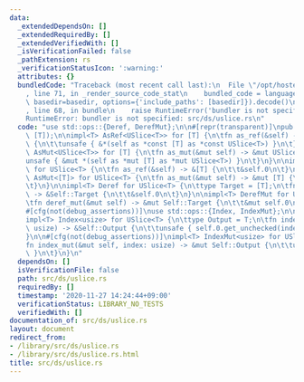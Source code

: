 ```yaml
---
data:
  _extendedDependsOn: []
  _extendedRequiredBy: []
  _extendedVerifiedWith: []
  _isVerificationFailed: false
  _pathExtension: rs
  _verificationStatusIcon: ':warning:'
  attributes: {}
  bundledCode: "Traceback (most recent call last):\n  File \"/opt/hostedtoolcache/Python/3.9.1/x64/lib/python3.9/site-packages/onlinejudge_verify/documentation/build.py\"\
    , line 71, in _render_source_code_stat\n    bundled_code = language.bundle(stat.path,\
    \ basedir=basedir, options={'include_paths': [basedir]}).decode()\n  File \"/opt/hostedtoolcache/Python/3.9.1/x64/lib/python3.9/site-packages/onlinejudge_verify/languages/user_defined.py\"\
    , line 68, in bundle\n    raise RuntimeError('bundler is not specified: {}'.format(path.as_posix()))\n\
    RuntimeError: bundler is not specified: src/ds/uslice.rs\n"
  code: "use std::ops::{Deref, DerefMut};\n\n#[repr(transparent)]\npub struct USlice<T>(pub\
    \ [T]);\n\nimpl<T> AsRef<USlice<T>> for [T] {\n\tfn as_ref(&self) -> &USlice<T>\
    \ {\n\t\tunsafe { &*(self as *const [T] as *const USlice<T>) }\n\t}\n}\n\nimpl<T>\
    \ AsMut<USlice<T>> for [T] {\n\tfn as_mut(&mut self) -> &mut USlice<T> {\n\t\t\
    unsafe { &mut *(self as *mut [T] as *mut USlice<T>) }\n\t}\n}\n\nimpl<T> AsRef<[T]>\
    \ for USlice<T> {\n\tfn as_ref(&self) -> &[T] {\n\t\t&self.0\n\t}\n}\n\nimpl<T>\
    \ AsMut<[T]> for USlice<T> {\n\tfn as_mut(&mut self) -> &mut [T] {\n\t\t&mut self.0\n\
    \t}\n}\n\nimpl<T> Deref for USlice<T> {\n\ttype Target = [T];\n\tfn deref(&self)\
    \ -> &Self::Target {\n\t\t&self.0\n\t}\n}\n\nimpl<T> DerefMut for USlice<T> {\n\
    \tfn deref_mut(&mut self) -> &mut Self::Target {\n\t\t&mut self.0\n\t}\n}\n\n\
    #[cfg(not(debug_assertions))]\nuse std::ops::{Index, IndexMut};\n\n#[cfg(not(debug_assertions))]\n\
    impl<T> Index<usize> for USlice<T> {\n\ttype Output = T;\n\tfn index(&self, index:\
    \ usize) -> &Self::Output {\n\t\tunsafe { self.0.get_unchecked(index) }\n\t}\n\
    }\n\n#[cfg(not(debug_assertions))]\nimpl<T> IndexMut<usize> for USlice<T> {\n\t\
    fn index_mut(&mut self, index: usize) -> &mut Self::Output {\n\t\tunsafe { self.0.get_unchecked_mut(index)\
    \ }\n\t}\n}\n"
  dependsOn: []
  isVerificationFile: false
  path: src/ds/uslice.rs
  requiredBy: []
  timestamp: '2020-11-27 14:24:44+09:00'
  verificationStatus: LIBRARY_NO_TESTS
  verifiedWith: []
documentation_of: src/ds/uslice.rs
layout: document
redirect_from:
- /library/src/ds/uslice.rs
- /library/src/ds/uslice.rs.html
title: src/ds/uslice.rs
---
```

